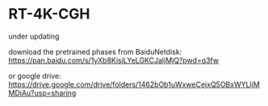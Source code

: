 # RT-4K-CGH

under updating

download the pretrained phases from BaiduNetdisk: https://pan.baidu.com/s/1yXb8KisjLYeLGKCJaljMjQ?pwd=q3fw 

or google drive: https://drive.google.com/drive/folders/1462bOb1uWxweCejxQ5OBxWYLljMMDiAu?usp=sharing
